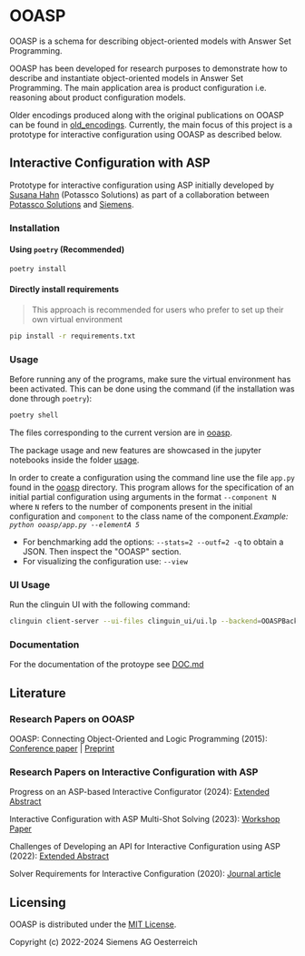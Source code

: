 # OOASP

OOASP is a schema for describing object-oriented models with Answer Set Programming.

OOASP has been developed for research purposes to demonstrate how to describe and instantiate object-oriented models in Answer Set Programming.
The main application area is product configuration i.e. reasoning about product configuration models.

Older encodings produced along with the original publications on OOASP can be found in [old_encodings](old_encodings).
Currently, the main focus of this project is a prototype for interactive configuration using OOASP as described below.

## Interactive Configuration with ASP

Prototype for interactive configuration using ASP initially developed by [Susana Hahn](https://github.com/susuhahnml) (Potassco Solutions) as part of a collaboration between [Potassco Solutions](https://potassco.com/) and [Siemens](https://www.siemens.com/innovation).

### Installation

#### Using `poetry` (Recommended)

```bash
poetry install
```
#### Directly install requirements

> This approach is recommended for users who prefer to set up their own virtual environment

```bash
pip install -r requirements.txt
```

### Usage

Before running any of the programs, make sure the virtual environment has been activated. This can be done using the command (if the installation was done through `poetry`):
```bash
poetry shell
```

The files corresponding to the current version are in [ooasp](ooasp).

The package usage and new features are showcased in the jupyter notebooks inside the folder [usage](usage).

In order to create a configuration using the command line use the file `app.py` found in the [ooasp](ooasp) directory. This program allows for the specification of an initial partial configuration using arguments in the format `--component N` where `N` refers to the number of components present in the initial configuration and `component` to the class name of the component.*Example: `python ooasp/app.py --elementA 5`*

- For benchmarking add the options: `--stats=2 --outf=2 -q` to obtain a JSON. Then inspect the "OOASP" section.
- For visualizing the configuration use: `--view`

### UI Usage

Run the clinguin UI with the following command:

```bash
clinguin client-server --ui-files clinguin_ui/ui.lp --backend=OOASPBackend --clingraph-files ooasp/encodings/viz_config.lp --default-graph=config --custom-classes clinguin_ui/ooasp_backend.py --domain-files examples/racks/kb.lp
```

### Documentation

For the documentation of the protoype see [DOC.md](DOC.md)

## Literature

### Research Papers on OOASP

OOASP: Connecting Object-Oriented and Logic Programming (2015): [Conference paper](https://doi.org/10.1007/978-3-319-23264-5_28) | [Preprint](https://arxiv.org/abs/1508.03032)

### Research Papers on Interactive Configuration with ASP

Progress on an ASP-based Interactive Configurator (2024): [Extended Abstract](https://taasp.at/2024/assets/paper/TAASP_2024_paper_3.pdf)

Interactive Configuration with ASP Multi-Shot Solving (2023): [Workshop Paper](https://ceur-ws.org/Vol-3509/paper13.pdf )

Challenges of Developing an API for Interactive Configuration using ASP (2022): [Extended Abstract](http://www.kr.tuwien.ac.at/events/taasp22/papers/TAASP_2022_paper_5.pdf)

Solver Requirements for Interactive Configuration (2020): [Journal article](https://www.jucs.org/jucs_26_3/solver_requirements_for_interactive.html)

## Licensing

OOASP is distributed under the [MIT License](LICENSE).

Copyright (c) 2022-2024 Siemens AG Oesterreich
